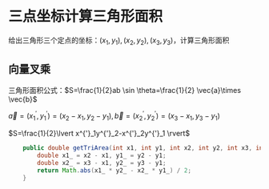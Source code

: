 # 三点坐标计算三角形面积

给出三角形三个定点的坐标：$(x_1,y_1),(x_2,y_2),(x_3,y_3)$，计算三角形面积

## 向量叉乘

三角形面积公式：$S=\frac{1}{2}ab \sin \theta=\frac{1}{2} \vec{a}\times \vec{b}$

$\vec{a}=(x^{'}_1, y^{'}_1)=(x_2-x_1,y_2-y_1),\vec{b}=({x^{'}_2},y^{'}_2)=(x_3-x_1,y_3-y_1)$

$S=\frac{1}{2}\lvert x^{'}_1y^{'}_2-x^{'}_2y^{'}_1 \rvert$

```java
    public double getTriArea(int x1, int y1, int x2, int y2, int x3, int y3){
        double x1_ = x2 - x1, y1_ = y2 - y1;
        double x2_ = x3 - x1, y2_ = y3 - y1;
        return Math.abs(x1_ * y2_ - x2_ * y1_) / 2;
    }
```

